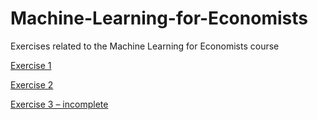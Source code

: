 # Machine-Learning-for-Economists
Exercises related to the Machine Learning for Economists course

[Exercise 1](https://raw.githack.com/yotamnir/Machine-Learning-for-Economists/main/Exercise-1/Exercise-1.html)

[Exercise 2](https://raw.githack.com/yotamnir/Machine-Learning-for-Economists/main/Exercise-2/Exercise-2.html)

[Exercise 3 – incomplete](https://raw.githack.com/yotamnir/Machine-Learning-for-Economists/main/Exercise-3/Exercise-3.html)
